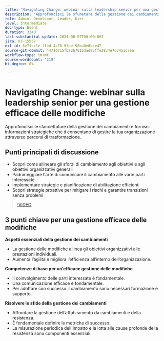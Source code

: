 ```yaml
---
title: 'Navigating Change: webinar sulla leadership senior per una gestione efficace delle modifiche'
description: 'Approfondisci le sfumature della gestione dei cambiamenti e fornisci informazioni strategiche per aiutarti a guidare la tua organizzazione attraverso percorsi di trasformazione.Punti di discussione chiave: scopri come allineare gli sforzi di cambiamento con gli obiettivi e gli obiettivi organizzativi generali Padroneggia l’arte di comunicare il cambiamento a vari soggetti interessati Implementa strategie e pianificazione di abilitazione efficienti Scopri strategie proattive per mitigare i rischi e garantire transizioni fluide'
role: Admin, Developer, Leader, User
level: Intermediate
doc-type: Event
duration: 3340
last-substantial-update: 2024-06-07T00:00:00Z
jira: KT-15557
exl-id: 6e71cc1e-f1bd-4c78-9fee-90ba0e0bce47
source-git-commit: 4471d715fb226701bdad95ffe2834e763451c7ea
workflow-type: tm+mt
source-wordcount: '219'
ht-degree: 0%

---
```


# Navigating Change: webinar sulla leadership senior per una gestione efficace delle modifiche

Approfondisci le sfaccettature della gestione dei cambiamenti e fornisci informazioni strategiche che ti consentano di gestire la tua organizzazione attraverso percorsi di trasformazione.

## Punti principali di discussione

* Scopri come allineare gli sforzi di cambiamento agli obiettivi e agli obiettivi organizzativi generali
* Padroneggiare l&#39;arte di comunicare il cambiamento alle varie parti interessate
* Implementare strategie e pianificazione di abilitazione efficienti
* Scopri strategie proattive per mitigare i rischi e garantire transizioni senza problemi

>[!VIDEO](https://video.tv.adobe.com/v/3429286/?learn=on)

## 3 punti chiave per una gestione efficace delle modifiche

**Aspetti essenziali della gestione dei cambiamenti**

* La gestione delle modifiche allinea gli obiettivi organizzativi alle prestazioni individuali.
* Aumenta l’agilità e migliora l’efficienza all’interno dell’organizzazione.

**Competenze di base per un&#39;efficace gestione delle modifiche**

* Il coinvolgimento delle parti interessate è fondamentale.
* Una comunicazione efficace è fondamentale.
* Per adottare con successo il cambiamento sono necessari formazione e supporto.

**Risolvere le sfide della gestione dei cambiamenti**

* Affrontare la gestione dell’affaticamento da cambiamenti e della resistenza.
* È fondamentale definire le metriche di successo.
* La misurazione periodica dell&#39;impatto e la lotta alle cause profonde della resistenza sono componenti essenziali.
